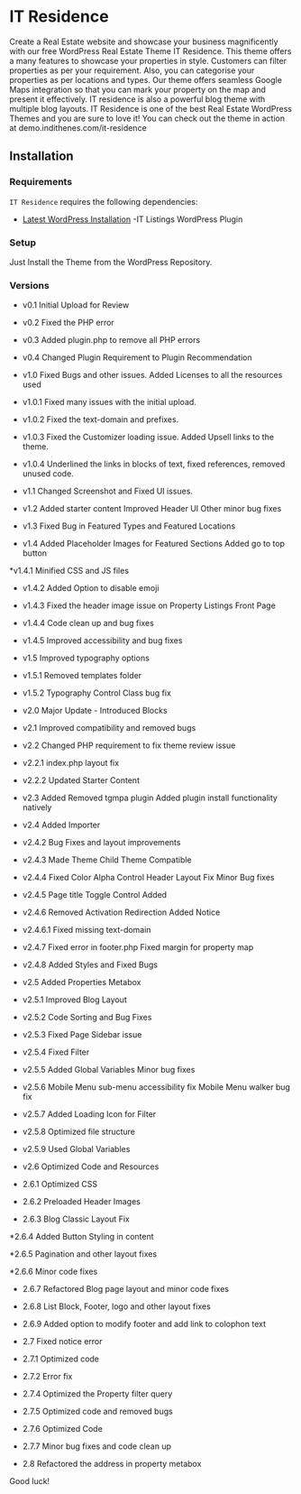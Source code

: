 
IT Residence
===

Create a Real Estate website and showcase your business magnificently with our free WordPress Real Estate Theme IT Residence. This theme offers a many features to showcase your properties in style. Customers can filter properties as per your requirement. Also, you can categorise your properties as per locations and types. Our theme offers seamless Google Maps integration so that you can mark your property on the map and present it effectively. IT residence is also a powerful blog theme with multiple blog layouts. IT Residence is one of the best Real Estate WordPress Themes and you are sure to love it! You can check out the theme in action at demo.indithenes.com/it-residence

Installation
---------------

### Requirements

`IT Residence` requires the following dependencies:

- [Latest WordPress Installation](https://wordpress.org/download/)
-IT Listings WordPress Plugin

### Setup

Just Install the Theme from the WordPress Repository.

### Versions

* v0.1
	Initial Upload for Review

* v0.2
	Fixed the PHP error

* v0.3
	Added plugin.php to remove all PHP errors

* v0.4
	Changed Plugin Requirement to Plugin Recommendation

* v1.0
	Fixed Bugs and other issues. Added Licenses to all the resources used

* v1.0.1
	Fixed many issues with the initial upload.

* v1.0.2
	Fixed the text-domain and prefixes.

* v1.0.3
	Fixed the Customizer loading issue. Added Upsell links to the theme.

* v1.0.4
	Underlined the links in blocks of text, fixed references, removed unused code.

* v1.1
	Changed Screenshot and Fixed UI issues.

* v1.2
	Added starter content
	Improved Header UI
	Other minor bug fixes

* v1.3
	Fixed Bug in Featured Types and Featured Locations

* v1.4
	Added Placeholder Images for Featured Sections
	Added go to top button

*v1.4.1
	Minified CSS and JS files

* v1.4.2
	Added Option to disable emoji

* v1.4.3
	Fixed the header image issue on Property Listings Front Page

* v1.4.4
	Code clean up and bug fixes

* v1.4.5
	Improved accessibility and bug fixes

* v1.5
	Improved typography options
* v1.5.1
	Removed templates folder

* v1.5.2
	Typography Control Class bug fix

* v2.0
	Major Update - Introduced Blocks

* v2.1
	Improved compatibility and removed bugs

* v2.2
	Changed PHP requirement to fix theme review issue

* v2.2.1
	index.php layout fix

* v2.2.2
	Updated Starter Content

* v2.3
	Added Removed tgmpa plugin
	Added plugin install functionality natively

* v2.4
	Added Importer

* v2.4.2
	Bug Fixes and layout improvements

* v2.4.3
	Made Theme Child Theme Compatible

* v2.4.4
	Fixed Color Alpha Control
	Header Layout Fix
	Minor Bug fixes

* v2.4.5
	Page title Toggle Control Added

* v2.4.6
	Removed Activation Redirection
	Added Notice

* v2.4.6.1
	Fixed missing text-domain

* v2.4.7
	Fixed error in footer.php
	Fixed margin for property map

* v2.4.8
	Added Styles and Fixed Bugs

* v2.5
	Added Properties Metabox

* v2.5.1
	Improved Blog Layout

* v2.5.2
	Code Sorting and Bug Fixes

* v2.5.3
	Fixed Page Sidebar issue

* v2.5.4
	Fixed Filter

* v2.5.5
	Added Global Variables
	Minor bug fixes

* v2.5.6
	Mobile Menu sub-menu accessibility fix
	Mobile Menu walker bug fix

* v2.5.7
	Added Loading Icon for Filter

* v2.5.8
	Optimized file structure

* v2.5.9
	Used Global Variables

* v2.6
	Optimized Code and Resources

* 2.6.1
	Optimized CSS

* 2.6.2
	Preloaded Header Images

* 2.6.3
	Blog Classic Layout Fix

*2.6.4
	Added Button Styling in content

*2.6.5
	Pagination and other layout fixes

*2.6.6
	Minor code fixes

* 2.6.7
	Refactored Blog page layout and minor code fixes

* 2.6.8
	List Block, Footer, logo and other layout fixes

* 2.6.9
	Added option to modify footer and add link to colophon text

* 2.7
	Fixed notice error

* 2.7.1
	Optimized code

* 2.7.2
	Error fix

* 2.7.4
	Optimized the Property filter query

* 2.7.5
	Optimized code and removed bugs

* 2.7.6
	Optimized Code

* 2.7.7
	Minor bug fixes and code clean up

* 2.8
	Refactored the address in property metabox

Good luck!
